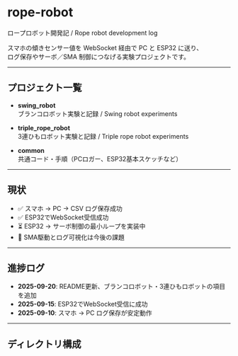 # rope-robot
ロープロボット開発記 / Rope robot development log  

スマホの傾きセンサー値を WebSocket 経由で PC と ESP32 に送り、  
ログ保存やサーボ／SMA 制御につなげる実験プロジェクトです。  

---

## プロジェクト一覧
- **swing_robot**  
  ブランコロボット実験と記録 / Swing robot experiments  

- **triple_rope_robot**  
  3連ひもロボット実験と記録 / Triple rope robot experiments  

- **common**  
  共通コード・手順（PCロガー、ESP32基本スケッチなど）  

---

## 現状
- ✅ スマホ → PC → CSV ログ保存成功  
- ✅ ESP32でWebSocket受信成功  
- ⏳ ESP32 → サーボ制御の最小ループを実装中  
- 📝 SMA駆動とログ可視化は今後の課題  

---

## 進捗ログ
- **2025-09-20**: README更新、ブランコロボット・3連ひもロボットの項目を追加  
- **2025-09-15**: ESP32でWebSocket受信に成功  
- **2025-09-10**: スマホ → PC ログ保存が安定動作  

---

## ディレクトリ構成
